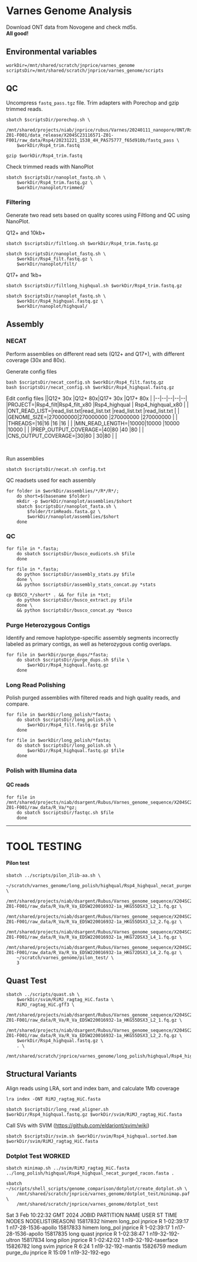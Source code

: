 # Varnes Genome Analysis

Download ONT data from Novogene and check md5s. \
**All good!**

## Environmental variables
```
workDir=/mnt/shared/scratch/jnprice/varnes_genome
scriptsDir=/mnt/shared/scratch/jnprice/varnes_genome/scripts
```

## QC
Uncompress ```fastq_pass.tgz``` file. Trim adapters with Porechop and gzip trimmed reads.
```
sbatch $scriptsDir/porechop.sh \
    /mnt/shared/projects/niab/jnprice/rubus/Varnes/20240111_nanopore/ONT/Rsp4/TJPROJ6/TGS/haiwai/haiwai/HW_ONT_qc/X204SC23116571-Z01-F001/data_release/X204SC23116571-Z01-F001/raw_data/Rsp4/20231221_1538_4H_PAS75777_f65d910b/fastq_pass \
    $workDir/Rsp4_trim.fastq

gzip $workDir/Rsp4_trim.fastq
```

Check trimmed reads with NanoPlot
```
sbatch $scriptsDir/nanoplot_fastq.sh \
    $workDir/Rsp4_trim.fastq.gz \
    $workDir/nanoplot/trimmed/
```

### Filtering
Generate two read sets based on quality scores using Filtlong and QC using NanoPlot.

Q12+ and 10kb+
```
sbatch $scriptsDir/filtlong.sh $workDir/Rsp4_trim.fastq.gz

sbatch $scriptsDir/nanoplot_fastq.sh \
    $workDir/Rsp4_filt.fastq.gz \
    $workDir/nanoplot/filt/
```

Q17+ and 1kb+
```
sbatch $scriptsDir/filtlong_highqual.sh $workDir/Rsp4_trim.fastq.gz

sbatch $scriptsDir/nanoplot_fastq.sh \
    $workDir/Rsp4_highqual.fastq.gz \
    $workDir/nanoplot/highqual/
```

## Assembly

### NECAT
Perform assemblies on different read sets (Q12+ and Q17+), with different coverage (30x and 80x).

Generate config files
```
bash $scriptsDir/necat_config.sh $workDir/Rsp4_filt.fastq.gz
bash $scriptsDir/necat_config.sh $workDir/Rsp4_highqual.fastq.gz
```

Edit config files
||Q12+ 30x |Q12+ 80x|Q17+ 30x |Q17+ 80x |
|--|--|--|--|--|
|PROJECT=|Rsp4_filt|Rsp4_filt_x80 |Rsp4_highqual | Rsp4_highqual_x80 | |
|ONT_READ_LIST=|read_list.txt|read_list.txt |read_list.txt |read_list.txt | |
|GENOME_SIZE=|270000000|270000000 |270000000 |270000000 | |
|THREADS=|16|16 |16 |16 | |
|MIN_READ_LENGTH=|10000|10000 |10000 |10000 | |
|PREP_OUTPUT_COVERAGE=|40|80 |40 |80 | |
|CNS_OUTPUT_COVERAGE=|30|80 | 30|80 | |

<br>

Run assemblies
```
sbatch $scriptsDir/necat.sh config.txt
```

QC readsets used for each assembly
```
for folder in $workDir/assemblies/*/R*/R*/;
    do short=$(basename $folder)
    mkdir -p $workDir/nanoplot/assemblies/$short
    sbatch $scriptsDir/nanoplot_fasta.sh \
        $folder/trimReads.fasta.gz \
        $workDir/nanoplot/assemblies/$short
    done
```

### QC
```
for file in *.fasta; 
    do sbatch $scriptsDir/busco_eudicots.sh $file
    done

for file in *.fasta;
    do python $scriptsDir/assembly_stats.py $file
    done \
    && python $scriptsDir/assembly_stats_concat.py *stats

cp BUSCO_*/short* . && for file in *txt;
    do python $scriptsDir/busco_extract.py $file
    done \
    && python $scriptsDir/busco_concat.py *busco
```

### Purge Heterozygous Contigs
Identify and remove haplotype-specific assembly segments incorrectly labeled as primary contigs, as well as heterozygous contig overlaps.
```
for file in $workDir/purge_dups/*fasta;
    do sbatch $scriptsDir/purge_dups.sh $file \
        $workDir/Rsp4_highqual.fastq.gz
    done
```

### Long Read Polishing
Polish purged assemblies with filtered reads and high quality reads, and compare.
```
for file in $workDir/long_polish/*fasta;
    do sbatch $scriptsDir/long_polish.sh \
        $workDir/Rsp4_filt.fastq.gz $file
    done

for file in $workDir/long_polish/*fasta;
    do sbatch $scriptsDir/long_polish.sh \
        $workDir/Rsp4_highqual.fastq.gz $file
    done
```

### Polish with Illumina data

#### QC reads
```
for file in /mnt/shared/projects/niab/dsargent/Rubus/Varnes_genome_sequence/X204SC22053791-Z01-F001/raw_data/R_Va/*gz;
    do sbatch $scriptsDir/fastqc.sh $file
    done
```

---
# TOOL TESTING

#### Pilon test
```
sbatch ../scripts/pilon_2lib-aa.sh \
    ~/scratch/varnes_genome/long_polish/highqual/Rsp4_highqual_necat_purged_racon.fasta \
    /mnt/shared/projects/niab/dsargent/Rubus/Varnes_genome_sequence/X204SC22053791-Z01-F001/raw_data/R_Va/R_Va_EDSW220016932-1a_HKG55DSX3_L2_1.fq.gz \
    /mnt/shared/projects/niab/dsargent/Rubus/Varnes_genome_sequence/X204SC22053791-Z01-F001/raw_data/R_Va/R_Va_EDSW220016932-1a_HKG55DSX3_L2_2.fq.gz \
    /mnt/shared/projects/niab/dsargent/Rubus/Varnes_genome_sequence/X204SC22053791-Z01-F001/raw_data/R_Va/R_Va_EDSW220016932-1a_HKG72DSX3_L4_1.fq.gz \
    /mnt/shared/projects/niab/dsargent/Rubus/Varnes_genome_sequence/X204SC22053791-Z01-F001/raw_data/R_Va/R_Va_EDSW220016932-1a_HKG72DSX3_L4_2.fq.gz \
    ~/scratch/varnes_genome/pilon_test/ \
    3
```

## Quast Test
```
sbatch ../scripts/quast.sh \
    $workDir/svim/RiMJ_ragtag_HiC.fasta \
    RiMJ_ragtag_HiC.gff3 \
    /mnt/shared/projects/niab/dsargent/Rubus/Varnes_genome_sequence/X204SC22053791-Z01-F001/raw_data/R_Va/R_Va_EDSW220016932-1a_HKG55DSX3_L2_1.fq.gz \
    /mnt/shared/projects/niab/dsargent/Rubus/Varnes_genome_sequence/X204SC22053791-Z01-F001/raw_data/R_Va/R_Va_EDSW220016932-1a_HKG55DSX3_L2_2.fq.gz \
    $workDir/Rsp4_highqual.fastq.gz \
    . \
    /mnt/shared/scratch/jnprice/varnes_genome/long_polish/highqual/Rsp4_highqual_necat_purged_racon.fasta
```

## Structural Variants
Align reads using LRA, sort and index bam, and calculate 1Mb coverage
```
lra index -ONT RiMJ_ragtag_HiC.fasta

sbatch $scriptsDir/long_read_aligner.sh $workDir/Rsp4_highqual.fastq.gz $workDir/svim/RiMJ_ragtag_HiC.fasta
```

Call SVs with SVIM (https://github.com/eldariont/svim/wiki)
```
sbatch $scriptsDir/svim.sh $workDir/svim/Rsp4_highqual.sorted.bam $workDir/svim/RiMJ_ragtag_HiC.fasta
```

### Dotplot Test **WORKED**
```
sbatch minimap.sh ../svim/RiMJ_ragtag_HiC.fasta ../long_polish/highqual/Rsp4_highqual_necat_purged_racon.fasta .

sbatch ~/scripts/shell_scripts/genome_comparison/dotplot/create_dotplot.sh \
    /mnt/shared/scratch/jnprice/varnes_genome/dotplot_test/minimap.paf \
    /mnt/shared/scratch/jnprice/varnes_genome/dotplot_test
```

Sat  3 Feb 10:22:32 GMT 2024
             JOBID PARTITION     NAME     USER ST       TIME  NODES NODELIST(REASON)
          15817832     himem long_pol  jnprice  R 1-02:39:17      1 n17-28-1536-apollo
          15817833     himem long_pol  jnprice  R 1-02:39:17      1 n17-28-1536-apollo
          15817835      long    quast  jnprice  R 1-02:38:47      1 n19-32-192-ultron
          15817834      long    pilon  jnprice  R 1-02:42:02      1 n19-32-192-taserface
          15826782      long     svim  jnprice  R       6:24      1 n19-32-192-mantis
          15826759    medium purge_du  jnprice  R      15:09      1 n19-32-192-ego